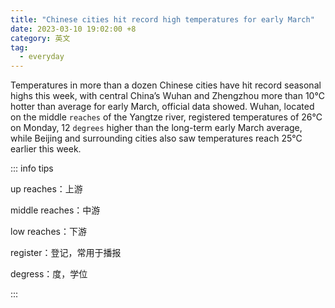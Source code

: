 ```yaml
---
title: "Chinese cities hit record high temperatures for early March"
date: 2023-03-10 19:02:00 +8
category: 英文
tag:
  - everyday
---
```


Temperatures in more than a dozen Chinese cities have hit record seasonal highs this week, with central China’s Wuhan and Zhengzhou more than 10℃ hotter than average for early March, official data showed. Wuhan, located on the middle `reaches` of the Yangtze river, registered temperatures of 26℃ on Monday, 12 `degrees` higher than the long-term early March average, while Beijing and surrounding cities also saw temperatures reach 25℃ earlier this week.

::: info tips

up reaches：上游

middle reaches：中游

low reaches：下游

register：登记，常用于播报

degress：度，学位

:::
